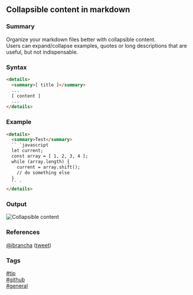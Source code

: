 ## Collapsible content in markdown

### Summary
Organize your markdown files better with collapsible content.  
Users can expand/collapse examples, quotes or long descriptions that are useful, but not indispensable.

### Syntax
```html
<details>
  <summary>[ title ]</summary>
  ...
  [ content ]
  ...
</details>
```
      
### Example
```html
<details>
  <summary>Test</summary>
  `` `javascript
  let current;
  const array = [ 1, 2, 3, 4 ];
  while (array.length) {
    current = array.shift();
    // do something else
  }
  `` `
</details>
```

### Output
![Collapsible content](https://cloud.githubusercontent.com/assets/19519411/16642449/a478461e-43d0-11e6-8afb-d97dcb8b5c50.gif)

### References
[@jbrancha](https://twitter.com/jbrancha) \([tweet](https://twitter.com/jbrancha/status/749622395879694336)\)

### Tags
[#tip](../../tips.md)  
[#github](../github.md)  
[#general](general.md)  
